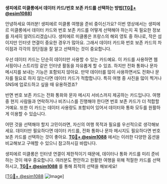 **생피에르 미클롱에서 데이터 카드/번호 보존 카드를 선택하는 방법[[TG💪+ @esim1088](https://t.me/s/esim1088)]**

안녕하세요 여러분! 생피에르 미클롱 여행을 준비 중이신가요? 이번 영상에서는 생피에르 미클롱에서 데이터 카드와 번호 보존 카드를 어떻게 선택해야 하는지 꼭 필요한 정보를 자세히 알려드리겠습니다. 생피에르 미클롱은 프랑스의 해외 영토 중 하나로, 작은 섬이지만 인터넷 연결이 중요한 경우가 많아요. 그래서 데이터 카드와 번호 보존 카드의 차이점과 각각의 장단점을 잘 알고 선택하는 것이 중요합니다.

우선 데이터 카드는 단순히 데이터만 사용할 수 있는 카드예요. 이 카드를 사용하면 웹 서핑이나 스트리밍 같은 인터넷 활동을 자유롭게 할 수 있죠. 하지만 전화 통화나 문자 메시지를 보내는 기능은 포함되지 않아요. 만약 데이터를 많이 사용하면서도 전화나 문자를 필요로 하지 않는다면 데이터 카드가 적합합니다. 특히 여행 중 사진을 많이 찍거나 SNS에 업로드하고 싶을 때 유용하겠죠?

반면 번호 보존 카드는 전화 통화와 문자 메시지 서비스까지 제공하는 카드입니다. 여행 중 현지 사람들과 연락하거나 비즈니스를 진행해야 한다면 번호 보존 카드가 더 적합할 거예요. 또한 이 카드는 데이터 사용량도 포함되어 있어서 데이터와 통화 모두를 원활하게 이용할 수 있습니다.

어떤 것을 선택해야 할지 고민이라면, 자신의 여행 목적과 필요를 우선적으로 생각해보세요. 데이터만 필요하다면 데이터 카드를, 전화 통화나 문자 메시지도 필요하다면 번호 보존 카드를 선택하는 것이 좋아요. **[TG💪+ @esim1088](https://t.me/s/esim1088)** 에서는 이러한 다양한 옵션을 비교해보고 구매할 수 있으니 참고하시길 바랍니다.

생피에르 미클롱은 인터넷 연결이 제한적이기 때문에, 데이터나 통화 카드를 미리 준비하는 것이 매우 중요합니다. 여러분도 편안하고 원활한 여행을 위해 적절한 카드를 선택하시고, **[TG💪+ @esim1088](https://t.me/s/esim1088)** 를 통해 최적의 선택을 해보세요!

[[TG💪+ @esim1088](https://t.me/s/esim1088) ![Image](https://i.postimg.cc/Y0z9fWf4/image.png)]